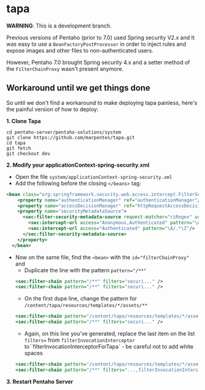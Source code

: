 tapa
===

**WARNING**: This is a development branch.

Previous versions of Pentaho (prior to 7.0) used Spring security V2.x and It was easy to use a `BeanFactoryPostProcessor` in order to inject rules and expose images and other files to non-authenticated users.

However, Pentaho 7.0 brought Spring security 4.x and a setter method of the `FilterChainProxy` wasn't present anymore.

## Workaround until we get things done
So until we don't find a workaround to make deploying tapa painless, here's the painful version of how to deploy:

**1. Clone Tapa**
```
cd pentaho-server/pentaho-solutions/system
git clone https://github.com/marpontes/tapa.git
cd tapa
git fetch
git checkout dev
```

**2. Modify your applicationContext-spring-security.xml**

* Open the file `system/applicationContext-spring-security.xml`
* Add the following before the closing `</beans>` tag:
```xml
<bean class="org.springframework.security.web.access.intercept.FilterSecurityInterceptor" id="filterInvocationInterceptorForTapa">
    <property name="authenticationManager" ref="authenticationManager"/>
    <property name="accessDecisionManager" ref="httpRequestAccessDecisionManager"/>
    <property name="securityMetadataSource">
      <sec:filter-security-metadata-source request-matcher="ciRegex" use-expressions="false">
        <sec:intercept-url access="Anonymous,Authenticated" pattern="\A/content/tapa/resources/templates/([\w\-\_]+)/assets/.*\Z"/>
        <sec:intercept-url access="Authenticated" pattern="\A/.*\Z"/>
      </sec:filter-security-metadata-source>
    </property>
  </bean>
```
* Now on the same file, find the `<bean>` with the `id="filterChainProxy"` and
    - Duplicate the line with the pattern `pattern="/**"`
    ```xml
    <sec:filter-chain pattern="/**" filters="securi..." />
    <sec:filter-chain pattern="/**" filters="securi..." />
    ```
    - On the first dupe line, change the pattern for `/content/tapa/resources/templates/*/assets/**`
    ```xml
    <sec:filter-chain pattern="/content/tapa/resources/templates/*/assets/**" filters="securi..." />
    <sec:filter-chain pattern="/**" filters="securi..." />
    ```
    - Again, on this line you've generated, replace the last item on the list `filters=` from `filterInvocationInterceptor` to``filterInvocationInterceptorForTapa` - be careful not to add white spaces
    ```xml
    <sec:filter-chain pattern="/content/tapa/resources/templates/*/assets/**" filters="...,filterInvocationInterceptorForTapa" />
    <sec:filter-chain pattern="/**" filters="...,filterInvocationInterceptor" />
    ```

**3. Restart Pentaho Server**
